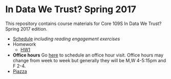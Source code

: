 # In Data We Trust?  Spring 2017

This repository contains course materials for Core 109S In Data We Trust?  Spring 2017 edition.


- [Schedule](schedule.md) *including reading engagement exercises*
- Homework
    + [HW1](hw/hw1sql.pdf)
- **Office hours** Go [here](https://goo.gl/6STXDi) to schedule an office hour visit.  Office hours may change from week to week but generally they will be M,W 4-5:15pm and F 2-4.
- [Piazza](https://piazza.com/class/iya91g0lopk3xd)